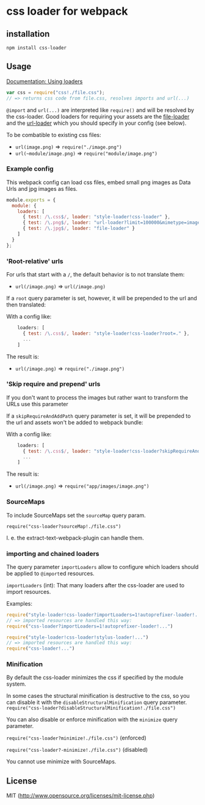 # css loader for webpack

## installation

`npm install css-loader`

## Usage

[Documentation: Using loaders](http://webpack.github.io/docs/using-loaders.html)

``` javascript
var css = require("css!./file.css");
// => returns css code from file.css, resolves imports and url(...)
```

`@import` and `url(...)` are interpreted like `require()` and will be resolved by the css-loader.
Good loaders for requiring your assets are the [file-loader](https://github.com/webpack/file-loader)
and the [url-loader](https://github.com/webpack/url-loader) which you should specify in your config (see below).

To be combatible to existing css files:
* `url(image.png)` => `require("./image.png")`
* `url(~module/image.png)` => `require("module/image.png")`

### Example config

This webpack config can load css files, embed small png images as Data Urls and jpg images as files.

``` javascript
module.exports = {
  module: {
    loaders: [
      { test: /\.css$/, loader: "style-loader!css-loader" },
      { test: /\.png$/, loader: "url-loader?limit=100000&mimetype=image/png" },
      { test: /\.jpg$/, loader: "file-loader" }
    ]
  }
};
```

### 'Root-relative' urls

For urls that start with a `/`, the default behavior is to not translate them:
* `url(/image.png)` => `url(/image.png)`

If a `root` query parameter is set, however, it will be prepended to the url
and then translated:

With a config like:

``` javascript
    loaders: [
      { test: /\.css$/, loader: "style-loader!css-loader?root=." },
      ...
    ]
```

The result is:

* `url(/image.png)` => `require("./image.png")`

### 'Skip require and prepend' urls

If you don't want to process the images but rather want to transform the URLs use this parameter

If a `skipRequireAndAddPath` query parameter is set, it will be prepended to the url and assets won't be added to webpack bundle:

With a config like:

``` javascript
    loaders: [
      { test: /\.css$/, loader: "style-loader!css-loader?skipRequireAndAddPath=app/images" },
      ...
    ]
```

The result is:

* `url(/image.png)` => `require("app/images/image.png")`

### SourceMaps

To include SourceMaps set the `sourceMap` query param.

`require("css-loader?sourceMap!./file.css")`

I. e. the extract-text-webpack-plugin can handle them.

### importing and chained loaders

The query parameter `importLoaders` allow to configure which loaders should be applied to `@import`ed resources.

`importLoaders` (int): That many loaders after the css-loader are used to import resources.

Examples:

``` js
require("style-loader!css-loader?importLoaders=1!autoprefixer-loader!...")
// => imported resources are handled this way:
require("css-loader?importLoaders=1!autoprefixer-loader!...")

require("style-loader!css-loader!stylus-loader!...")
// => imported resources are handled this way:
require("css-loader!...")
```

### Minification

By default the css-loader minimizes the css if specified by the module system.

In some cases the structural minification is destructive to the css, so you can disable it with the `disableStructuralMinification` query parameter. `require("css-loader?disableStructuralMinification!./file.css")`

You can also disable or enforce minification with the `minimize` query parameter.

`require("css-loader?minimize!./file.css")` (enforced)

`require("css-loader?-minimize!./file.css")` (disabled)

You cannot use minimize with SourceMaps.

## License

MIT (http://www.opensource.org/licenses/mit-license.php)
